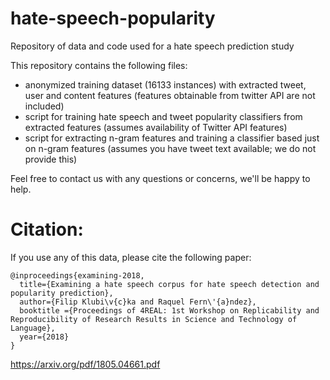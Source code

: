 # hate-speech-popularity
Repository of data and code used for a hate speech prediction study

This repository contains the following files:

- anonymized training dataset (16133 instances) with extracted tweet, user and content features (features obtainable from twitter API are not included)
- script for training hate speech and tweet popularity classifiers from extracted features (assumes availability of Twitter API features)
- script for extracting n-gram features and training a classifier based just on n-gram features (assumes you have tweet text available; we do not provide this)

Feel free to contact us with any questions or concerns, we'll be happy to help. 


# Citation:

If you use any of this data, please cite the following paper:

```
@inproceedings{examining-2018,
  title={Examining a hate speech corpus for hate speech detection and popularity prediction},
  author={Filip Klubi\v{c}ka and Raquel Fern\'{a}ndez},
  booktitle ={Proceedings of 4REAL: 1st Workshop on Replicability and Reproducibility of Research Results in Science and Technology of Language},
  year={2018}
}
```
https://arxiv.org/pdf/1805.04661.pdf
